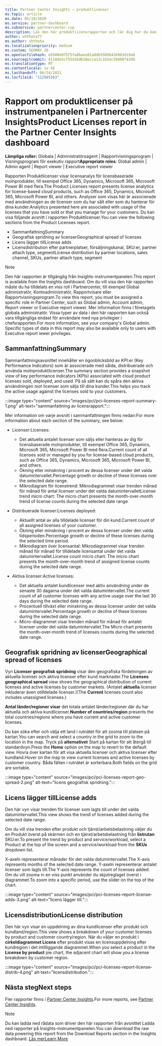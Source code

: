 ```yaml
---
title: Partner Center Insights – produktlicenser
ms.topic: article
ms.date: 05/19/2020
ms.service: partner-dashboard
ms.subservice: partnercenter-csp
description: Läs den här produktlicensrapporten och lär dig hur du kan förbättra med de licensierade molnbaserade produkter som du säljer eller hanterar åt dina kunder.
author: shthota77
ms.author: shthota
ms.localizationpriority: medium
ms.custom: SEOMAY.20
ms.openlocfilehash: e5500e975f5fa8baea91a0db55896426983d19a8
ms.sourcegitcommit: 4118de5cf55d1bd618ecca13c1b2ec59d80f43db
ms.translationtype: MT
ms.contentlocale: sv-SE
ms.lasthandoff: 06/24/2021
ms.locfileid: "112565363"
---
```

# <a name="product-licenses-report-in-the-partner-center-insights-dashboard"></a><span data-ttu-id="eddb6-103">Rapport om produktlicenser på instrumentpanelen i Partnercenter Insights</span><span class="sxs-lookup"><span data-stu-id="eddb6-103">Product Licenses report in the Partner Center Insights dashboard</span></span>

<span data-ttu-id="eddb6-104">**Lämpliga roller:** Globala | Administratörsagent | Rapportvisningsprogram | Visningsprogram för exekutiv rapport</span><span class="sxs-lookup"><span data-stu-id="eddb6-104">**Appropriate roles**: Global admin | Admin agent | Report viewer | Executive report viewer</span></span>

<span data-ttu-id="eddb6-105">Rapporten Produktlicenser visar licensanalys för licensbaserade molnprodukter, till exempel Office 365, Dynamics, Microsoft 365, Microsoft Power BI med flera.</span><span class="sxs-lookup"><span data-stu-id="eddb6-105">The Product Licenses report presents license analytics for license-based cloud products, such as Office 365, Dynamics, Microsoft 365, Microsoft Power BI, and others.</span></span> <span data-ttu-id="eddb6-106">Analyser som visas här är associerade med användningen av de licenser som du har sålt eller som du hanterar för dina kunder.</span><span class="sxs-lookup"><span data-stu-id="eddb6-106">Analytics presented here are associated with usage of the licenses that you have sold or that you manage for your customers.</span></span> <span data-ttu-id="eddb6-107">Du kan visa följande avsnitt i rapporten Produktlicenser.</span><span class="sxs-lookup"><span data-stu-id="eddb6-107">You can view the following sections from the Product Licenses report.</span></span>

- <span data-ttu-id="eddb6-108">Sammanfattning</span><span class="sxs-lookup"><span data-stu-id="eddb6-108">Summary</span></span>
- <span data-ttu-id="eddb6-109">Geografisk spridning av licenser</span><span class="sxs-lookup"><span data-stu-id="eddb6-109">Geographical spread of licenses</span></span>
- <span data-ttu-id="eddb6-110">Licens lägger till</span><span class="sxs-lookup"><span data-stu-id="eddb6-110">License adds</span></span>
- <span data-ttu-id="eddb6-111">Licensdistribution efter partnerplatser, försäljningskanal, SKU:er, partner attach type, segment</span><span class="sxs-lookup"><span data-stu-id="eddb6-111">License distribution by partner locations, sales channel, SKUs, partner attach type, segment</span></span>

 > [!NOTE]
 > <span data-ttu-id="eddb6-112">Den här rapporten är tillgänglig från Insights-instrumentpanelen.</span><span class="sxs-lookup"><span data-stu-id="eddb6-112">This report is available from the Insights dashboard.</span></span> <span data-ttu-id="eddb6-113">Om du vill visa den här rapporten måste du ha tilldelats en viss roll i Partnercenter, till exempel Global administratör, Kontoadministratör, Rapportvisare eller Rapportvisningsprogram.</span><span class="sxs-lookup"><span data-stu-id="eddb6-113">To view this report, you must be assigned a specific role in Partner Center, such as Global admin, Account admin, Report viewer or Executive report viewer.</span></span> <span data-ttu-id="eddb6-114">Mer information finns i företagets globala administratör. Vissa typer av data i den här rapporten kan också vara tillgängliga endast för användare med nya privilegier i chefsrapporten.</span><span class="sxs-lookup"><span data-stu-id="eddb6-114">For more information, see your company's Global admin. Specific types of data in this report may also be available only to users with Executive report iewer privileges.</span></span>

## <a name="summary"></a><span data-ttu-id="eddb6-115">Sammanfattning</span><span class="sxs-lookup"><span data-stu-id="eddb6-115">Summary</span></span>

<span data-ttu-id="eddb6-116">Sammanfattningsavsnittet innehåller en ögonblicksbild av KPI:er (Key Performance Indicators) som är associerade med sålda, distribuerade och använda molnproduktlicenser.</span><span class="sxs-lookup"><span data-stu-id="eddb6-116">The summary section provides a snapshot view of key performance indicators (KPIs) associated with cloud product licenses sold, deployed, and used.</span></span> <span data-ttu-id="eddb6-117">På så sätt kan du spåra den aktiva användningen mot licenser som säljs till dina kunder.</span><span class="sxs-lookup"><span data-stu-id="eddb6-117">This helps you track the active usage against the licenses sold to your customers.</span></span>

:::image type="content" source="images/pci/pci-licenses-report-summary-1.png" alt-text="sammanfattning av licensrapport.":::

<span data-ttu-id="eddb6-119">Mer information om varje avsnitt i sammanfattningen finns nedan:</span><span class="sxs-lookup"><span data-stu-id="eddb6-119">For more information about each section of the summary, see below:</span></span>

- <span data-ttu-id="eddb6-120">Licenser:</span><span class="sxs-lookup"><span data-stu-id="eddb6-120">Licenses:</span></span> 
  - <span data-ttu-id="eddb6-121">Det aktuella antalet licenser som säljs eller hanteras av dig för licensbaserade molnprodukter, till exempel Office 365, Dynamics, Microsoft 365, Microsoft Power BI med flera.</span><span class="sxs-lookup"><span data-stu-id="eddb6-121">Current count of all licenses sold or managed by you for license-based cloud products, such as Office 365, Dynamics, Microsoft 365, Microsoft Power BI, and others.</span></span>
  - <span data-ttu-id="eddb6-122">Ökning eller minskning i procent av dessa licenser under det valda datumintervallet.</span><span class="sxs-lookup"><span data-stu-id="eddb6-122">Percentage growth or decline of these licenses over the selected date range.</span></span>
  - <span data-ttu-id="eddb6-123">Mikrodiagram för licenstrend: Mikrodiagrammet visar trenden månad för månad för antal licenser under det valda datumintervallet</span><span class="sxs-lookup"><span data-stu-id="eddb6-123">License trend micro chart: The micro chart presents the month-over-month trend of license counts during the selected date range</span></span>

- <span data-ttu-id="eddb6-124">Distribuerade licenser:</span><span class="sxs-lookup"><span data-stu-id="eddb6-124">Licenses deployed:</span></span>
  - <span data-ttu-id="eddb6-125">Aktuellt antal av alla tilldelade licenser för din kund.</span><span class="sxs-lookup"><span data-stu-id="eddb6-125">Current count of all assigned licenses of your customer.</span></span>
  - <span data-ttu-id="eddb6-126">Ökning eller minskning i procent av dessa licenser under den valda tidsperioden.</span><span class="sxs-lookup"><span data-stu-id="eddb6-126">Percentage growth or decline of these licenses during the selected time period.</span></span>
  - <span data-ttu-id="eddb6-127">Mikrodiagram över licensantal: Mikrodiagrammet visar trenden månad för månad för tilldelade licensantal under det valda datumintervallet.</span><span class="sxs-lookup"><span data-stu-id="eddb6-127">License count micro chart: The micro chart presents the month-over-month trend of assigned license counts during the selected date range.</span></span>

- <span data-ttu-id="eddb6-128">Aktiva licenser:</span><span class="sxs-lookup"><span data-stu-id="eddb6-128">Active licenses:</span></span> 
  - <span data-ttu-id="eddb6-129">Det aktuella antalet kundlicenser med aktiv användning under de senaste 30 dagarna under det valda datumintervallet.</span><span class="sxs-lookup"><span data-stu-id="eddb6-129">The current count of all customer licenses with any active usage over the last 30 days during the selected date range.</span></span>
  - <span data-ttu-id="eddb6-130">Procentuell tillväxt eller minskning av dessa licenser under det valda datumintervallet.</span><span class="sxs-lookup"><span data-stu-id="eddb6-130">Percentage growth or decline of these licenses during the selected date range.</span></span>
  - <span data-ttu-id="eddb6-131">Micro-diagrammet visar trenden månad för månad för antalet licenser under det valda datumintervallet.</span><span class="sxs-lookup"><span data-stu-id="eddb6-131">The Micro chart presents the month-over-month trend of licenses counts during the selected date range.</span></span>

## <a name="geographical-spread-of-licenses"></a><span data-ttu-id="eddb6-132">Geografisk spridning av licenser</span><span class="sxs-lookup"><span data-stu-id="eddb6-132">Geographical spread of licenses</span></span>

<span data-ttu-id="eddb6-133">Vyn **Licenser geografisk spridning** visar den geografiska fördelningen av aktuella licenser och aktiva licenser efter kund marknader.</span><span class="sxs-lookup"><span data-stu-id="eddb6-133">The **Licenses geographical spread** view shows the geographical distribution of current licenses and active licenses by customer markets.</span></span> <span data-ttu-id="eddb6-134">(Antalet **aktuella** licenser inkluderar även otilldelade licenser.)</span><span class="sxs-lookup"><span data-stu-id="eddb6-134">(The **Current** licenses count also includes unassigned licenses.)</span></span>

<span data-ttu-id="eddb6-135">**Antal länder/regioner visar** det totala antalet länder/regioner där du har aktuella och aktiva kundlicenser.</span><span class="sxs-lookup"><span data-stu-id="eddb6-135">**Number of countries/region** presents the total countries/regions where you have current and active customer licenses.</span></span>

<span data-ttu-id="eddb6-136">Du kan söka efter och välja ett land i rutnätet för att zooma till platsen på kartan.</span><span class="sxs-lookup"><span data-stu-id="eddb6-136">You can search and select a country in the grid to zoom to the location in the map.</span></span> <span data-ttu-id="eddb6-137">Tryck på **alternativet** Start på kartan för att återgå till standardvyn.</span><span class="sxs-lookup"><span data-stu-id="eddb6-137">Press the **Home** option on the map to revert to the default view.</span></span> <span data-ttu-id="eddb6-138">Hovra över kartan för att visa aktuella licenser och aktiva licenser efter kundland.</span><span class="sxs-lookup"><span data-stu-id="eddb6-138">Hover on the map to view current licenses and active licenses by customer country.</span></span> <span data-ttu-id="eddb6-139">Båda fälten i rutnätet är sorterbara.</span><span class="sxs-lookup"><span data-stu-id="eddb6-139">Both fields on the grid are sortable.</span></span>

:::image type="content" source="images/pci/pci-licenses-report-geo-spread-2.png" alt-text="licens geografisk spridning.":::

## <a name="license-adds"></a><span data-ttu-id="eddb6-141">Licens lägger till</span><span class="sxs-lookup"><span data-stu-id="eddb6-141">License adds</span></span>

<span data-ttu-id="eddb6-142">Den här vyn visar trenden för licenser som lagts till under det valda datumintervallet.</span><span class="sxs-lookup"><span data-stu-id="eddb6-142">This view shows the trend of licenses added during the selected date range.</span></span> 

<span data-ttu-id="eddb6-143">Om du vill visa trenden efter produkt och tjänst/arbetsbelastning väljer du en Produkt överst på skärmen och en tjänst/arbetsbelastning från **listrutan** SKU:er.</span><span class="sxs-lookup"><span data-stu-id="eddb6-143">To present the trend by product and service/workload, select a Product at the top of the screen and a service/workload from the **SKUs** dropdown list.</span></span>

<span data-ttu-id="eddb6-144">X-axeln representerar månader för det valda datumintervallet.</span><span class="sxs-lookup"><span data-stu-id="eddb6-144">The X-axis represents months of the selected date range.</span></span> <span data-ttu-id="eddb6-145">Y-axeln representerar antalet licenser som lagts till.</span><span class="sxs-lookup"><span data-stu-id="eddb6-145">The Y-axis represents the count of licenses added.</span></span> <span data-ttu-id="eddb6-146">Om du vill zooma in en viss punkt använder du skjutreglaget överst i diagrammet.</span><span class="sxs-lookup"><span data-stu-id="eddb6-146">To zoom into a specific period, use the slider on the top of the chart.</span></span>

:::image type="content" source="images/pci/pci-licenses-report-license-adds-3.png" alt-text="licens lägger till.":::

## <a name="license-distribution"></a><span data-ttu-id="eddb6-148">Licensdistribution</span><span class="sxs-lookup"><span data-stu-id="eddb6-148">License distribution</span></span>

<span data-ttu-id="eddb6-149">Den här vyn visar en uppdelning av dina kundlicenser efter produkt och kundland/region.</span><span class="sxs-lookup"><span data-stu-id="eddb6-149">This view shows a breakdown of your customer licenses by product and customer country/region.</span></span> <span data-ttu-id="eddb6-150">När du väljer en produkt i **cirkeldiagrammet Licens** efter produkt visas en licensuppdelning efter kundregion i det intilliggande diagrammet.</span><span class="sxs-lookup"><span data-stu-id="eddb6-150">When you select a product in the **License by product** pie chart, the adjacent chart will show you a license breakdown by customer region.</span></span>

:::image type="content" source="images/pci/pci-licenses-report-license-distrib-4.png" alt-text="licensdistribution.":::

## <a name="next-steps"></a><span data-ttu-id="eddb6-152">Nästa steg</span><span class="sxs-lookup"><span data-stu-id="eddb6-152">Next steps</span></span>

<span data-ttu-id="eddb6-153">Fler rapporter finns i [Partner Center Insights](partner-center-insights.md).</span><span class="sxs-lookup"><span data-stu-id="eddb6-153">For more reports, see [Partner Center Insights](partner-center-insights.md).</span></span>

>[!NOTE] 
> <span data-ttu-id="eddb6-154">Du kan ladda ned rådata som driver den här rapporten från avsnittet Ladda ned rapporter på Insights-instrumentpanelen.</span><span class="sxs-lookup"><span data-stu-id="eddb6-154">You can download the raw data powering this report from the Download Reports section in the Insights dashboard.</span></span> [<span data-ttu-id="eddb6-155">Läs mer</span><span class="sxs-lookup"><span data-stu-id="eddb6-155">Learn More</span></span>](pci-download-reports.md)
